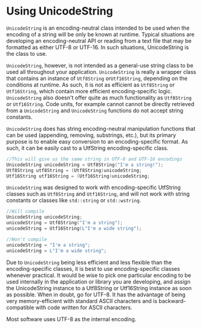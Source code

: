 # Using UnicodeString

```UnicodeString``` is an encoding-neutral class intended to be used when the
encoding of a string will be only be known at runtime.  Typical situations are developing an encoding-neutral API or
reading from a text file that may be formatted as either UTF-8 or UTF-16. In such situations, UnicodeString is
the class to use.

```UnicodeString```, however, is not intended as a general-use string class to be 
used all throughout your application. ```UnicodeString``` is really a wrapper class 
that contains an instance of ```Utf8String``` or```Utf16String```, depending on the conditions at 
runtime.  As such, it is not as efficient as ```Utf8String``` or ```Utf16String```,
which contain more efficient encoding-specific logic.  ```UnicodeString``` also 
doesn't offer quite as much functionality as ```Utf8String``` or 
```Utf16String```.  Code units, for example cannot cannot be directly retrieved from 
a ```UnicodeString``` and ```UnicodeString``` functions do not accept string constants.

```UnicodeString``` does has string encoding-neutral manipulation functions that 
can be used (appending, removing, substrings, etc.), but its primary purpose is to enable easy 
conversion to an encoding-specific format.  As such, it can be easily cast to a UtfString 
encoding-specific class.

```Cpp
//This will give us the same string in UTF-8 and UTF-16 encodings
UnicodeString unicodeString = Utf8String("I'm a string!");
Utf8String utf8String = (Utf8String)unicodeString;
Utf16String utf16String = (Utf16String)unicodeString;
```

```UnicodeString``` was designed to work with encoding-specific UtfString classes
such as ```Utf8String``` and ```Utf16String```,
and will not work with string constants or classes like ```std::string``` or ```std::wstring```.

```Cpp
//Will compile
UnicodeString unicodeString;
unicodeString = Utf8String("I'm a string");
unicodeString = Utf16String(L"I'm a wide string");

//Won't compile
unicodeString = "I'm a string";
unicodeString = L"I'm a wide string";

```

Due to ```UnicodeString``` being less efficient and less flexible than the 
encoding-specific classes, it is best to use encoding-specific classes whenever practical. It would be wise to 
pick one particular encoding to be used internally in the application or library you are developing, and assign 
the UnicodeString instance to a Utf8String or Utf16String instance as soon as possible.  When in doubt, go for UTF-8. It has the advantage of being very
memory-efficient with standard ASCII characters and is backward-compatible with code written for ASCII characters.

Most software uses UTF-8 as the internal encoding.
